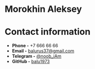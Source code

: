 # Morokhin Aleksey

# Contact information

- **Phone -** +7 666 66 66 
- **Email -** balurus37@gmail.com 
- **Telegram -** [@noob_iAm](https://t.me/noob_iAm) 
- **GitHub -** [balu1973](https://github.com/balu1973) 
